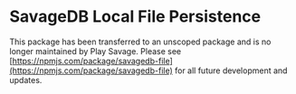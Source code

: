 # SavageDB Local File Persistence
This package has been transferred to an unscoped package and is no longer maintained by Play Savage.
Please see [https://npmjs.com/package/savagedb-file](https://npmjs.com/package/savagedb-file) for all future
development and updates.
